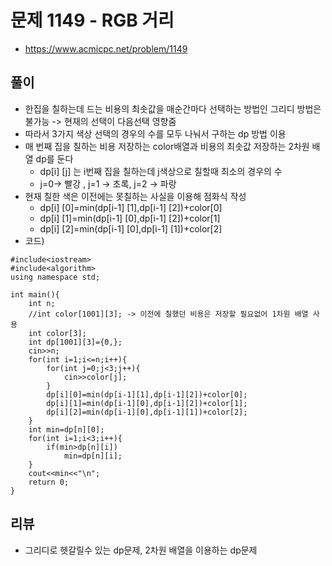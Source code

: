 # 문제 1149 - RGB 거리

* https://www.acmicpc.net/problem/1149

## 풀이

* 한집을 칠하는데 드는 비용의  최솟값을 매순간마다 선택하는 방법인 그리디 방법은 불가능 -> 현재의 선택이 다음선택 영향줌
* 따라서 3가지 색상 선택의 경우의 수를 모두 나눠서 구하는 dp 방법 이용
* 매 번째 집을 칠하는 비용 저장하는 color배열과 비용의 최솟값 저장하는 2차원 배열 dp를 둔다
  * dp[i] [j] 는 i번째 집을 칠하는데 j색상으로 칠할때 최소의 경우의 수
  * j=0-> 빨강 , j=1 -> 초록, j=2 -> 파랑
* 현재 칠한 색은 이전에는 못칠하는 사실을 이용해 점화식 작성
  * dp[i] [0]=min(dp[i-1] [1],dp[i-1] [2])+color[0]
  * dp[i] [1]=min(dp[i-1] [0],dp[i-1] [2])+color[1]
  * dp[i] [2]=min(dp[i-1] [0],dp[i-1] [1])+color[2]
* 코드)

```
#include<iostream>
#include<algorithm>
using namespace std;

int main(){
	int n;
	//int color[1001][3]; -> 이전에 칠했던 비용은 저장할 필요없어 1차원 배열 사용
	int color[3]; 
	int dp[1001][3]={0,};
	cin>>n;
	for(int i=1;i<=n;i++){
		for(int j=0;j<3;j++){
			cin>>color[j];
		}
		dp[i][0]=min(dp[i-1][1],dp[i-1][2])+color[0];
		dp[i][1]=min(dp[i-1][0],dp[i-1][2])+color[1];
		dp[i][2]=min(dp[i-1][0],dp[i-1][1])+color[2];
	}
	int min=dp[n][0];
	for(int i=1;i<3;i++){
		if(min>dp[n][i])
			min=dp[n][i];
	}
	cout<<min<<"\n";
	return 0;
}
```

## 리뷰

* 그리디로 헷갈릴수 있는 dp문제, 2차원 배열을 이용하는 dp문제